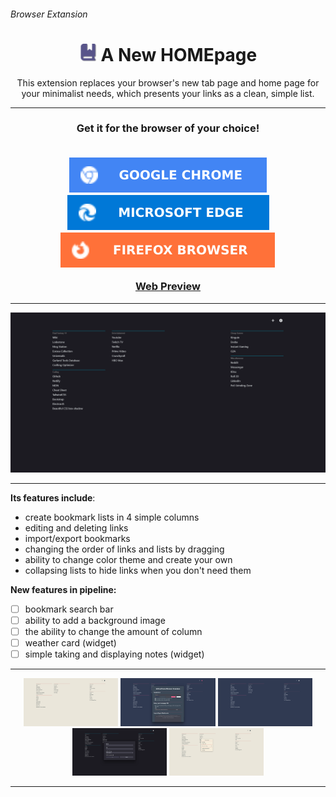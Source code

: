 ###### Browser Extansion

<h1 align="center">
<img src="assets/logos/logo-22.png"></img>
 A New HOMEpage
</h1> 

<p align="center">
 This extension replaces your browser's new tab page and home page for your minimalist needs, which presents your links as a clean, simple list.
</p>

---

<h3 align="center">
 Get it for the browser of your choice!
<br></br>
 <p align="center">
  <a href="https://chrome.google.com/webstore/detail/a-new-homepage/koccgpapcmnpikpnelhoiopakandghpc?" target="_blank"> <img src="assets/logos/GOOGLE CHROME.svg"/></a>
  <a href="https://microsoftedge.microsoft.com/addons/detail/a-new-homepage/abdclhnogpcefdiginfhfcbjbklepoka" target="_blank"> <img src="assets/logos/MICROSOFT EDGE.svg"/></a>
  <a href="https://addons.mozilla.org/en-US/firefox/addon/a-new-home/" target="_blank"> <img src="assets/logos/FIREFOX BROWSER.svg"/></a>

 </p>
 <p>
  <a href="https://unrivaled-speculoos-51299a.netlify.app" target="_blank">Web Preview</a>
 </p>
</h3>

---

<p align="center">
  <img src="assets/screenshots/1.png" />
</p>

---

**Its features include**:
- create bookmark lists in 4 simple columns
- editing and deleting links
- import/export bookmarks
- changing the order of links and lists by dragging
- ability to change color theme and create your own
- collapsing lists to hide links when you don't need them
  
**New features in pipeline:**
- [ ] bookmark search bar
- [ ] ability to add a background image
- [ ] the ability to change the amount of column
- [ ] weather card (widget)
- [ ] simple taking and displaying notes (widget)

---
<p align="center">
  <img src="assets/screenshots/2.png" width="30%" />
  <img src="assets/screenshots/3.png" width="30%" />
  <img src="assets/screenshots/4.png" width="30%" />
  <img src="assets/screenshots/5.png" width="30%" />
  <img src="assets/screenshots/6.png" width="30%" />
</p>

---
